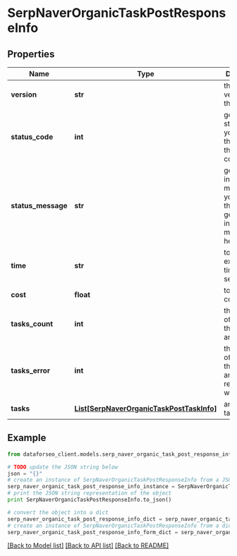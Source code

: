 # SerpNaverOrganicTaskPostResponseInfo


## Properties

Name | Type | Description | Notes
------------ | ------------- | ------------- | -------------
**version** | **str** | the current version of the API | [optional] 
**status_code** | **int** | general status code you can find the full list of the response codes here | [optional] 
**status_message** | **str** | general informational message you can find the full list of general informational messages here | [optional] 
**time** | **str** | total execution time, seconds | [optional] 
**cost** | **float** | total tasks cost, USD | [optional] 
**tasks_count** | **int** | the number of tasks in the tasks array | [optional] 
**tasks_error** | **int** | the number of tasks in the tasks array returned with an error | [optional] 
**tasks** | [**List[SerpNaverOrganicTaskPostTaskInfo]**](SerpNaverOrganicTaskPostTaskInfo.md) | array of tasks | [optional] 

## Example

```python
from dataforseo_client.models.serp_naver_organic_task_post_response_info import SerpNaverOrganicTaskPostResponseInfo

# TODO update the JSON string below
json = "{}"
# create an instance of SerpNaverOrganicTaskPostResponseInfo from a JSON string
serp_naver_organic_task_post_response_info_instance = SerpNaverOrganicTaskPostResponseInfo.from_json(json)
# print the JSON string representation of the object
print SerpNaverOrganicTaskPostResponseInfo.to_json()

# convert the object into a dict
serp_naver_organic_task_post_response_info_dict = serp_naver_organic_task_post_response_info_instance.to_dict()
# create an instance of SerpNaverOrganicTaskPostResponseInfo from a dict
serp_naver_organic_task_post_response_info_form_dict = serp_naver_organic_task_post_response_info.from_dict(serp_naver_organic_task_post_response_info_dict)
```
[[Back to Model list]](../README.md#documentation-for-models) [[Back to API list]](../README.md#documentation-for-api-endpoints) [[Back to README]](../README.md)


